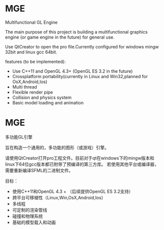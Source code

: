 # MGE
Multifunctional GL Engine

The main purpose of this project is building a multifunctional graphics engine (or game engine in the future) for general use.

Use QtCreator to open the pro file.Currently configured for windows mingw 32bit and linux gcc 64bit.

features (to be implemented):

* Use C++11 and OpenGL 4.3+ (OpenGL ES 3.2 in the future)
* Crossplatform portability(currently in Linux and Win32,planned for OsX,Android,Ios)
* Multi thread
* Flexible render pipe
* Collision and physics system
* Basic model loading and animation

# MGE
多功能GL引擎

旨在构造一个通用的，多功能的图形（或游戏）引擎。

请使用QtCreator打开pro工程文件。目前对于qt在windows下的mingw版本和linux下64位gcc版本都已附带了预编译的第三方库。
若使用其他平台或编译器，需要重新编译SFML的二进制文件。

目标：

* 使用C++11和OpenGL 4.3 + （后续提供OpenGL ES 3.2支持）
* 跨平台可移植性（Linux,Win,OsX,Android,Ios）
* 多线程
* 可定制的渲染管线
* 碰撞和物理系统
* 基础的模型载入和动画
